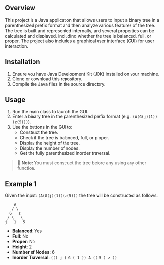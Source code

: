 ## Overview

This project is a Java application that allows users to input a binary tree in a parenthesized prefix format and then analyze various features of the tree. The tree is built and represented internally, and several properties can be calculated and displayed, including whether the tree is balanced, full, or proper. The project also includes a graphical user interface (GUI) for user interaction.

## Installation

1. Ensure you have Java Development Kit (JDK) installed on your machine.
2. Clone or download this repository.
3. Compile the Java files in the source directory.

## Usage

1. Run the main class to launch the GUI.
2. Enter a binary tree in the parenthesized prefix format (e.g., `(A(G(j)(1))(z(5)))`).
3. Use the buttons in the GUI to:
   - Construct the tree. 
   - Check if the tree is balanced, full, or proper.
   - Display the height of the tree.
   - Display the number of nodes.
   - Get the fully parenthesized inorder traversal.
  
> :memo: **Note:** You must construct the tree before any using any other function.

## Example 1
Given the input:
```(A(G(j)(1))(z(5)))```
the tree will be constructed as follows.
```
    A
   / \
  G   z
 / \   \
j   1   5
```
- **Balanced**: Yes
- **Full**: No
- **Proper**: No
- **Height**: 2
- **Number of Nodes**: 6
- **Inorder Traversal**: `((( j ) G ( 1 )) A (( 5 ) z ))`
